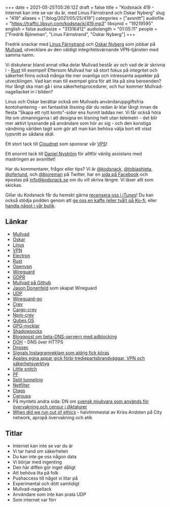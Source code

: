 +++
date = 2021-05-25T05:26:12Z
draft = false
title = "Kodsnack 419 - Internet kan inte se var du är, med Linus Färnstrand och Oskar Nyberg"
slug = "419"
aliases = ["/blog/2021/05/25/419"]
categories = ["avsnitt"]
audiofile = "https://traffic.libsyn.com/kodsnack/419.mp3"
libsynid = "19219595"
english = false
audiosize = "31316412"
audiolength = "01:05:11"
people = ["Fredrik Björeman", "Linus Färnstrand", "Oskar Nyberg"]
+++

Fredrik snackar med [Linus Färnstrand](https://github.com/faern) och [Oskar Nyberg](https://www.linkedin.com/in/oskar-nyberg/) som jobbar på [Mullvad](https://mullvad.net/sv/), utvecklare av den väldigt integritetsvärnande VPN-tjänsten med samma namn.

Vi diskuterar bland annat vilka delar Mullvad består av och vad de är skrivna i - [Rust](https://en.wikipedia.org/wiki/Rust_%28programming_language%29) till exempel! Eftersom Mullvad har så stort fokus på integritet och säkerhet finns också många lite mer ovanliga och intressanta aspekter på utvecklingen. Vad kan man till exempel göra för att lita på sina beroenden? Hur långt ska man gå i sina säkerhetsprocedurer, och hur kommer Mullvad-nagellacket in i bilden?

Linus och Oskar berättar också om Mullvads användaruppgiftsfria kontohantering - en fantastisk lösning där du redan är klar långt innan de flesta "Skapa ett nytt konto"-sidor ens hunnit laddas ner. Vi får också höra lite om utmaningarna i att designa en lösning helt utan telemetri - det blir mer aktivt lyssnande på användare som hör av sig - och den konstiga vändning världen tagit som gör att man kan behöva välja bort ett visst typsnitt av sådana skäl.

Ett stort tack till [Cloudnet](https://www.cloudnet.se) som sponsrar vår [VPS](https://en.wikipedia.org/wiki/Virtual_private_server)!

Ett enormt tack till [Daniel Nyström](https://www.facebook.com/TONITIUSMEDIA) för alltför vänlig assistans med mastringen av avsnittet! 

Har du kommentarer, frågor eller tips? Vi är [@kodsnack](https://www.twitter.com/kodsnack), [@tobiashieta](https://www.twitter.com/tobiashieta), [@oferlund](https://www.twitter.com/oferlund), och [@bjoreman](https://www.twitter.com/bjoreman) på Twitter, har en [sida på Facebook](https://www.facebook.com/kodsnack) och epostas på [info@kodsnack.se](mailto:info@kodsnack.se) om du vill skriva längre. Vi läser allt som skickas.

Gillar du Kodsnack får du hemskt gärna [recensera oss i iTunes](https://itunes.apple.com/se/podcast/kodsnack/id561631498?l=en)! Du kan också stödja podden genom att <a href="https://ko-fi.com/kodsnack" rel="payment">ge oss en kaffe (eller två!) på Ko-fi</a>, eller [handla något i vår butik](https://shop.spreadshirt.se/kodsnack/).

## Länkar ##
* [Mullvad](https://mullvad.net/sv/)
* [Oskar](https://www.linkedin.com/in/oskar-nyberg/)
* [Linus](https://github.com/faern)
* [VPN](https://en.wikipedia.org/wiki/Virtual_private_network)
* [Electron](https://en.wikipedia.org/wiki/Electron_%28software_framework%29)
* [Rust](https://en.wikipedia.org/wiki/Rust_%28programming_language%29)
* [Openvpn](https://en.wikipedia.org/wiki/OpenVPN)
* [Wireguard](https://en.wikipedia.org/wiki/WireGuard)
* [GDPR](https://en.wikipedia.org/wiki/General_Data_Protection_Regulation)
* [Mullvad på Github](https://github.com/mullvad)
* [Jason Donenfeld](https://www.zx2c4.com/) som skapat Wireguard
* [UDP](https://en.wikipedia.org/wiki/User_Datagram_Protocol)
* [Wireguard-go](https://git.zx2c4.com/wireguard-go/about/)
* [Crev](https://github.com/crev-dev/crev/)
* [Cargo-crev](https://github.com/crev-dev/cargo-crev)
* [Npm-crev](https://www.npmjs.com/package/crev)
* [Qubes OS](https://en.wikipedia.org/wiki/Qubes_OS)
* [GPG-nycklar](https://en.wikipedia.org/wiki/GNU_Privacy_Guard)
* [Shadowsocks](https://en.wikipedia.org/wiki/Shadowsocks)
* [Bloggpost om beta-DNS-servern med adblocking](https://mullvad.net/sv/blog/2021/3/3/mullvad-doh-and-dot-beta-release/)
* [DOH](https://en.wikipedia.org/wiki/DNS_over_HTTPS) - DNS över HTTPS
* [Dnssec](https://en.wikipedia.org/wiki/Domain_Name_System_Security_Extensions)
* [Signals Instagramreklam som aldrig fick köras](https://signal.org/blog/the-instagram-ads-you-will-never-see/)
* [Apples egna appar gick förbi tredjepartsbrandväggar, VPN och säkerhetsverktyg](https://www.zdnet.com/article/apple-removes-feature-that-allowed-its-apps-to-bypass-macos-firewalls-and-vpns/)
* [Little snitch](https://www.obdev.at/products/littlesnitch/index.html)
* [PF](https://en.wikipedia.org/wiki/PF_%28firewall%29)
* [Split tunneling](https://en.wikipedia.org/wiki/Split_tunneling)
* [Netfilter](https://en.wikipedia.org/wiki/Netfilter)
* [Ctags](https://en.wikipedia.org/wiki/Ctags)
* [Cgroups](https://en.wikipedia.org/wiki/Cgroups)
* På myntets andra sida: DN om [svensk mjukvara som används för övervakning och censur i diktaturer](https://www.dn.se/svenska-censurfabriken/)
* [When did we run out of ethics](https://www.youtube.com/watch?v=TMp7eRz0-dU) - halvtimmestal av Kriss Andsten på City network, apropå övervakning och etik

## Titlar ##
* Internet kan inte se var du är
* Vi tar hand om säkerheten
* Du kan inte ge oss någon data
* Vi börjar med ingenting
* Den här diffen gör inget dåligt
* Att behöva lita på folk
* Pushaccess till något vi litar på
* Experimental och dött samtidigt
* Mullvad-nagellack
* Användare som inte kan prata UDP
* Som internet var förr